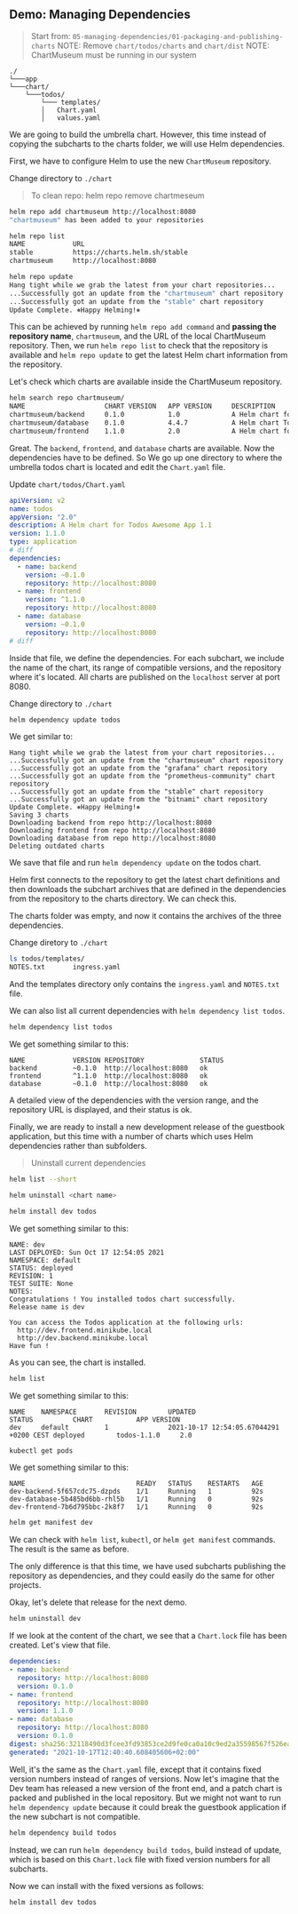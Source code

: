 ## Demo: Managing Dependencies

> Start from: `05-managing-dependencies/01-packaging-and-publishing-charts`
> NOTE: Remove `chart/todos/charts` and `chart/dist`
> NOTE: ChartMuseum must be running in our system

```
./
└───app   
└───chart/
    └───todos/
        └─── templates/
        │   Chart.yaml
        │   values.yaml
```

We are going to build the umbrella chart. However, this time instead of copying the subcharts to the charts folder, we will use Helm dependencies. 

First, we have to configure Helm to use the new `ChartMuseum` repository. 

Change directory to `./chart`

> To clean repo: helm repo remove chartmeseum

```bash
helm repo add chartmuseum http://localhost:8080
"chartmuseum" has been added to your repositories
```

```bash
helm repo list
NAME            URL                          
stable          https://charts.helm.sh/stable
chartmuseum     http://localhost:8080
```

```bash
helm repo update
Hang tight while we grab the latest from your chart repositories...
...Successfully got an update from the "chartmuseum" chart repository
...Successfully got an update from the "stable" chart repository
Update Complete. ⎈Happy Helming!⎈
```

This can be achieved by running `helm repo add command` and **passing the repository name**, `chartmuseum`, and the URL of the local ChartMuseum repository. Then, we run `helm repo list` to check that the repository is available and `helm repo update` to get the latest Helm chart information from the repository. 

Let's check which charts are available inside the ChartMuseum repository. 

```bash
helm search repo chartmuseum/
NAME                    CHART VERSION   APP VERSION     DESCRIPTION                              
chartmuseum/backend     0.1.0           1.0             A Helm chart for Todos backend 1.0       
chartmuseum/database    0.1.0           4.4.7           A Helm chart Todos Database Mongodb 4.4.7
chartmuseum/frontend    1.1.0           2.0             A Helm chart for Todos Frontend 2.0   
```

Great. The `backend`, `frontend`, and `database` charts are available. Now the dependencies have to be defined. So We go up one directory to where the umbrella todos chart is located and edit the `Chart.yaml` file. 

Update `chart/todos/Chart.yaml`

```yaml
apiVersion: v2
name: todos
appVersion: "2.0"
description: A Helm chart for Todos Awesome App 1.1
version: 1.1.0
type: application
# diff
dependencies:
  - name: backend
    version: ~0.1.0
    repository: http://localhost:8080
  - name: frontend
    version: ^1.1.0
    repository: http://localhost:8080
  - name: database
    version: ~0.1.0
    repository: http://localhost:8080
# diff
```

Inside that file, we define the dependencies. For each subchart, we include the name of the chart, its range of compatible versions, and the repository where it's located. All charts are published on the `localhost` server at port 8080. 

Change directory to `./chart`

```bash
helm dependency update todos
```

We get similar to:

```
Hang tight while we grab the latest from your chart repositories...
...Successfully got an update from the "chartmuseum" chart repository
...Successfully got an update from the "grafana" chart repository
...Successfully got an update from the "prometheus-community" chart repository
...Successfully got an update from the "stable" chart repository
...Successfully got an update from the "bitnami" chart repository
Update Complete. ⎈Happy Helming!⎈
Saving 3 charts
Downloading backend from repo http://localhost:8080
Downloading frontend from repo http://localhost:8080
Downloading database from repo http://localhost:8080
Deleting outdated charts
```

We save that file and run `helm dependency update` on the todos chart. 

Helm first connects to the repository to get the latest chart definitions and then downloads the subchart archives that are defined in the dependencies from the repository to the charts directory. We can check this. 

The charts folder was empty, and now it contains the archives of the three dependencies. 

Change diretory to `./chart` 

```bash
ls todos/templates/
NOTES.txt       ingress.yaml
```

And the templates directory only contains the `ingress.yaml` and `NOTES.txt` file. 

We can also list all current dependencies with `helm dependency list todos`. 

```bash
helm dependency list todos
```

We get something similar to this:

```
NAME            VERSION REPOSITORY              STATUS
backend         ~0.1.0  http://localhost:8080   ok    
frontend        ^1.1.0  http://localhost:8080   ok    
database        ~0.1.0  http://localhost:8080   ok 
```

A detailed view of the dependencies with the version range, and the repository URL is displayed, and their status is ok. 

Finally, we are ready to install a new development release of the guestbook application, but this time with a number of charts which uses Helm dependencies rather than subfolders. 

> Uninstall current dependencies

```bash
helm list --short 
```

```bash
helm uninstall <chart name>
```

```bash
helm install dev todos
```

We get something similar to this:

```
NAME: dev
LAST DEPLOYED: Sun Oct 17 12:54:05 2021
NAMESPACE: default
STATUS: deployed
REVISION: 1
TEST SUITE: None
NOTES:
Congratulations ! You installed todos chart successfully.
Release name is dev

You can access the Todos application at the following urls:
  http://dev.frontend.minikube.local
  http://dev.backend.minikube.local
Have fun !
```

As you can see, the chart is installed. 

```bash
helm list
```

We get something similar to this:

```
NAME    NAMESPACE       REVISION        UPDATED                                 STATUS          CHART           APP VERSION
dev     default         1               2021-10-17 12:54:05.67044291 +0200 CEST deployed        todos-1.1.0     2.0  
```


```bash
kubectl get pods
```

We get something similar to this:

```
NAME                            READY   STATUS    RESTARTS   AGE
dev-backend-5f657cdc75-dzpds    1/1     Running   1          92s
dev-database-5b485bd6bb-rhl5b   1/1     Running   0          92s
dev-frontend-7b6d795bbc-2k8f7   1/1     Running   0          92s
```

```bash
helm get manifest dev
```

We can check with `helm list`, `kubectl`, or `helm get manifest` commands. The result is the same as before. 

The only difference is that this time, we have used subcharts publishing the repository as dependencies, and they could easily do the same for other projects. 

Okay, let's delete that release for the next demo. 

```bash
helm uninstall dev
```

If we look at the content of the chart, we see that a `Chart.lock` file has been created. Let's view that file. 

```yaml
dependencies:
- name: backend
  repository: http://localhost:8080
  version: 0.1.0
- name: frontend
  repository: http://localhost:8080
  version: 1.1.0
- name: database
  repository: http://localhost:8080
  version: 0.1.0
digest: sha256:32118490d3fcee3fd93853ce2d9fe0ca0a10c9ed2a35598567f526ea62e73bf7
generated: "2021-10-17T12:40:40.608405606+02:00"
```

Well, it's the same as the `Chart.yaml` file, except that it contains fixed version numbers instead of ranges of versions. Now let's imagine that the Dev team has released a new version of the front end, and a patch chart is packed and published in the local repository. But we might not want to run `helm dependency update` because it could break the guestbook application if the new subchart is not compatible. 

```bash
helm dependency build todos
```

Instead, we can run `helm dependency build todos`, build instead of update, which is based on this `Chart.lock` file with fixed version numbers for all subcharts.

Now we can install with the fixed versions as follows:

```bash
helm install dev todos
```
